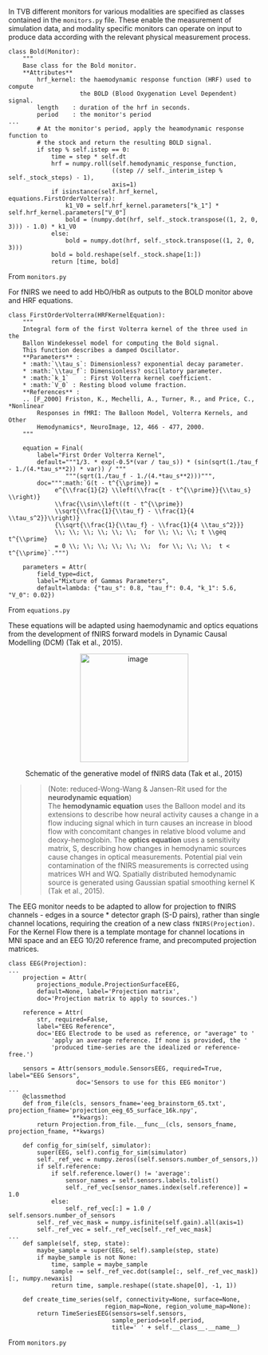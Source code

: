 In TVB different monitors for various modalities are specified as classes contained in the `monitors.py` file. These enable the measurement of simulation data, and modality specific monitors can operate on input to produce data according with the relevant physical measurement process. 

```
class Bold(Monitor):
    """
    Base class for the Bold monitor.
    **Attributes**
        hrf_kernel: the haemodynamic response function (HRF) used to compute
                    the BOLD (Blood Oxygenation Level Dependent) signal.
        length    : duration of the hrf in seconds.
        period    : the monitor's period
...
        # At the monitor's period, apply the heamodynamic response function to
        # the stock and return the resulting BOLD signal.
        if step % self.istep == 0:
            time = step * self.dt
            hrf = numpy.roll(self.hemodynamic_response_function,
                             ((step // self._interim_istep % self._stock_steps) - 1),
                             axis=1)
            if isinstance(self.hrf_kernel, equations.FirstOrderVolterra):
                k1_V0 = self.hrf_kernel.parameters["k_1"] * self.hrf_kernel.parameters["V_0"]
                bold = (numpy.dot(hrf, self._stock.transpose((1, 2, 0, 3))) - 1.0) * k1_V0
            else:
                bold = numpy.dot(hrf, self._stock.transpose((1, 2, 0, 3)))
            bold = bold.reshape(self._stock.shape[1:])
            return [time, bold]
```
From `monitors.py`

For fNIRS we need to add HbO/HbR as outputs to the BOLD monitor above and HRF equations.
```
class FirstOrderVolterra(HRFKernelEquation):
    """
    Integral form of the first Volterra kernel of the three used in the
    Ballon Windekessel model for computing the Bold signal.
    This function describes a damped Oscillator.
    **Parameters** :
    * :math:`\\tau_s`: Dimensionless? exponential decay parameter.
    * :math:`\\tau_f`: Dimensionless? oscillatory parameter.
    * :math:`k_1`    : First Volterra kernel coefficient.
    * :math:`V_0` : Resting blood volume fraction.
    **References** :
    .. [F_2000] Friston, K., Mechelli, A., Turner, R., and Price, C., *Nonlinear
        Responses in fMRI: The Balloon Model, Volterra Kernels, and Other
        Hemodynamics*, NeuroImage, 12, 466 - 477, 2000.
    """

    equation = Final(
        label="First Order Volterra Kernel",
        default="""1/3. * exp(-0.5*(var / tau_s)) * (sin(sqrt(1./tau_f - 1./(4.*tau_s**2)) * var)) / """
                """(sqrt(1./tau_f - 1./(4.*tau_s**2)))""",
        doc=""":math:`G(t - t^{\\prime}) =
             e^{\\frac{1}{2} \\left(\\frac{t - t^{\\prime}}{\\tau_s} \\right)}
             \\frac{\\sin\\left((t - t^{\\prime})
             \\sqrt{\\frac{1}{\\tau_f} - \\frac{1}{4 \\tau_s^2}}\\right)}
             {\\sqrt{\\frac{1}{\\tau_f} - \\frac{1}{4 \\tau_s^2}}}
             \\; \\; \\; \\; \\; \\;  for \\; \\; \\; t \\geq t^{\\prime}
             = 0 \\; \\; \\; \\; \\; \\;  for \\; \\; \\;  t < t^{\\prime}`.""")

    parameters = Attr(
        field_type=dict,
        label="Mixture of Gammas Parameters",
        default=lambda: {"tau_s": 0.8, "tau_f": 0.4, "k_1": 5.6, "V_0": 0.02})
```
From `equations.py`

These equations will be adapted using haemodynamic and optics equations from the development of fNIRS forward models in Dynamic Causal Modelling (DCM) (Tak et al., 2015).

<div align="center">
<img width="217" alt="image" src="https://user-images.githubusercontent.com/49303905/174488814-9480b23d-c904-4862-b21d-c439e347e33d.png">

Schematic of the generative model of fNIRS data (Tak et al., 2015) 
</div>


>> (Note: reduced-Wong-Wang & Jansen-Rit used for the **neurodynamic equation**)<br>
>> The **hemodynamic equation** uses the Balloon model and its extensions to describe how neural activity causes a change in a flow inducing signal which in turn causes an increase in blood flow with concomitant changes in relative blood volume and deoxy-hemoglobin. 
>> The **optics equation** uses a sensitivity matrix, S, describing how changes in hemodynamic sources cause changes in optical measurements. Potential pial vein contamination of the fNIRS measurements is corrected using matrices WH and WQ. Spatially distributed hemodynamic source is generated using Gaussian spatial smoothing kernel K (Tak et al., 2015). 

The EEG monitor needs to be adapted to allow for projection to fNIRS channels - edges in a source * detector graph (S-D pairs), rather than single channel locations, requiring the creation of a new class `fNIRS(Projection)`. For the Kernel Flow there is a template montage for channel locations in MNI space and an EEG 10/20 reference frame, and precomputed projection matrices. 

```
class EEG(Projection):
...
    projection = Attr(
        projections_module.ProjectionSurfaceEEG,
        default=None, label='Projection matrix',
        doc='Projection matrix to apply to sources.')

    reference = Attr(
        str, required=False,
        label="EEG Reference",
        doc='EEG Electrode to be used as reference, or "average" to '
            'apply an average reference. If none is provided, the '
            'produced time-series are the idealized or reference-free.')

    sensors = Attr(sensors_module.SensorsEEG, required=True, label="EEG Sensors",
                   doc='Sensors to use for this EEG monitor')
...
    @classmethod
    def from_file(cls, sensors_fname='eeg_brainstorm_65.txt', projection_fname='projection_eeg_65_surface_16k.npy',
                  **kwargs):
        return Projection.from_file.__func__(cls, sensors_fname, projection_fname, **kwargs)

    def config_for_sim(self, simulator):
        super(EEG, self).config_for_sim(simulator)
        self._ref_vec = numpy.zeros((self.sensors.number_of_sensors,))
        if self.reference:
            if self.reference.lower() != 'average':
                sensor_names = self.sensors.labels.tolist()
                self._ref_vec[sensor_names.index(self.reference)] = 1.0
            else:
                self._ref_vec[:] = 1.0 / self.sensors.number_of_sensors
        self._ref_vec_mask = numpy.isfinite(self.gain).all(axis=1)
        self._ref_vec = self._ref_vec[self._ref_vec_mask]
...
    def sample(self, step, state):
        maybe_sample = super(EEG, self).sample(step, state)
        if maybe_sample is not None:
            time, sample = maybe_sample
            sample -= self._ref_vec.dot(sample[:, self._ref_vec_mask])[:, numpy.newaxis]
            return time, sample.reshape((state.shape[0], -1, 1))

    def create_time_series(self, connectivity=None, surface=None,
                           region_map=None, region_volume_map=None):
        return TimeSeriesEEG(sensors=self.sensors,
                             sample_period=self.period,
                             title=' ' + self.__class__.__name__)
```
From `monitors.py`
